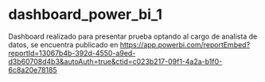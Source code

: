 # dashboard_power_bi_1
Dashboard realizado para presentar prueba optando al cargo de analista de datos, se encuentra publicado en 
https://app.powerbi.com/reportEmbed?reportId=13067b4b-392d-4550-a9ed-d3b60708d4b3&autoAuth=true&ctid=c023b217-09f1-4a2a-b1f0-6c8a20e78185
